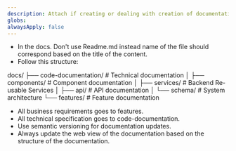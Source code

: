 ```yaml
---
description: Attach if creating or dealing with creation of documentation.
globs: 
alwaysApply: false
---
```

- In the docs. Don't use Readme.md instead name of the file should correspond based on the title of the content.
- Follow this structure:

docs/
├── code-documentation/    # Technical documentation
│   ├── components/        # Component documentation
│   ├── services/          # Backend Re-usable Services
│   ├── api/               # API documentation
│   └── schema/            # System architecture
└── features/              # Feature documentation

- All business requirements goes to features.
- All technical specification goes to code-documentation.
- Use semantic versioning for documentation updates.
- Always update the web view of the documentation based on the structure of the documentation.